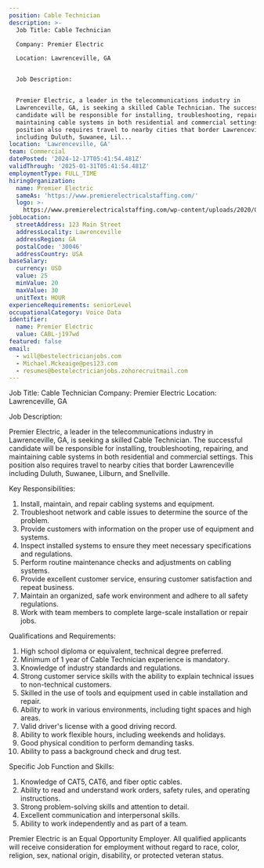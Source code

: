 ```yaml
---
position: Cable Technician
description: >-
  Job Title: Cable Technician 

  Company: Premier Electric 

  Location: Lawrenceville, GA 


  Job Description: 


  Premier Electric, a leader in the telecommunications industry in
  Lawrenceville, GA, is seeking a skilled Cable Technician. The successful
  candidate will be responsible for installing, troubleshooting, repairing, and
  maintaining cable systems in both residential and commercial settings. This
  position also requires travel to nearby cities that border Lawrenceville
  including Duluth, Suwanee, Lil...
location: 'Lawrenceville, GA'
team: Commercial
datePosted: '2024-12-17T05:41:54.481Z'
validThrough: '2025-01-31T05:41:54.481Z'
employmentType: FULL_TIME
hiringOrganization:
  name: Premier Electric
  sameAs: 'https://www.premierelectricalstaffing.com/'
  logo: >-
    https://www.premierelectricalstaffing.com/wp-content/uploads/2020/05/Premier-Electrical-Staffing-logo.png
jobLocation:
  streetAddress: 123 Main Street
  addressLocality: Lawrenceville
  addressRegion: GA
  postalCode: '30046'
  addressCountry: USA
baseSalary:
  currency: USD
  value: 25
  minValue: 20
  maxValue: 30
  unitText: HOUR
experienceRequirements: seniorLevel
occupationalCategory: Voice Data
identifier:
  name: Premier Electric
  value: CABL-j197wd
featured: false
email:
  - will@bestelectricianjobs.com
  - Michael.Mckeaige@pes123.com
  - resumes@bestelectricianjobs.zohorecruitmail.com
---
```




Job Title: Cable Technician 
Company: Premier Electric 
Location: Lawrenceville, GA 

Job Description: 

Premier Electric, a leader in the telecommunications industry in Lawrenceville, GA, is seeking a skilled Cable Technician. The successful candidate will be responsible for installing, troubleshooting, repairing, and maintaining cable systems in both residential and commercial settings. This position also requires travel to nearby cities that border Lawrenceville including Duluth, Suwanee, Lilburn, and Snellville. 

Key Responsibilities:

1. Install, maintain, and repair cabling systems and equipment.
2. Troubleshoot network and cable issues to determine the source of the problem.
3. Provide customers with information on the proper use of equipment and systems.
4. Inspect installed systems to ensure they meet necessary specifications and regulations.
5. Perform routine maintenance checks and adjustments on cabling systems.
6. Provide excellent customer service, ensuring customer satisfaction and repeat business.
7. Maintain an organized, safe work environment and adhere to all safety regulations.
8. Work with team members to complete large-scale installation or repair jobs.

Qualifications and Requirements:

1. High school diploma or equivalent, technical degree preferred.
2. Minimum of 1 year of Cable Technician experience is mandatory.
3. Knowledge of industry standards and regulations.
4. Strong customer service skills with the ability to explain technical issues to non-technical customers.
5. Skilled in the use of tools and equipment used in cable installation and repair.
6. Ability to work in various environments, including tight spaces and high areas.
7. Valid driver's license with a good driving record.
8. Ability to work flexible hours, including weekends and holidays.
9. Good physical condition to perform demanding tasks.
10. Ability to pass a background check and drug test.

Specific Job Function and Skills: 

1. Knowledge of CAT5, CAT6, and fiber optic cables.
2. Ability to read and understand work orders, safety rules, and operating instructions.
3. Strong problem-solving skills and attention to detail.
4. Excellent communication and interpersonal skills.
5. Ability to work independently and as part of a team.

Premier Electric is an Equal Opportunity Employer. All qualified applicants will receive consideration for employment without regard to race, color, religion, sex, national origin, disability, or protected veteran status.
